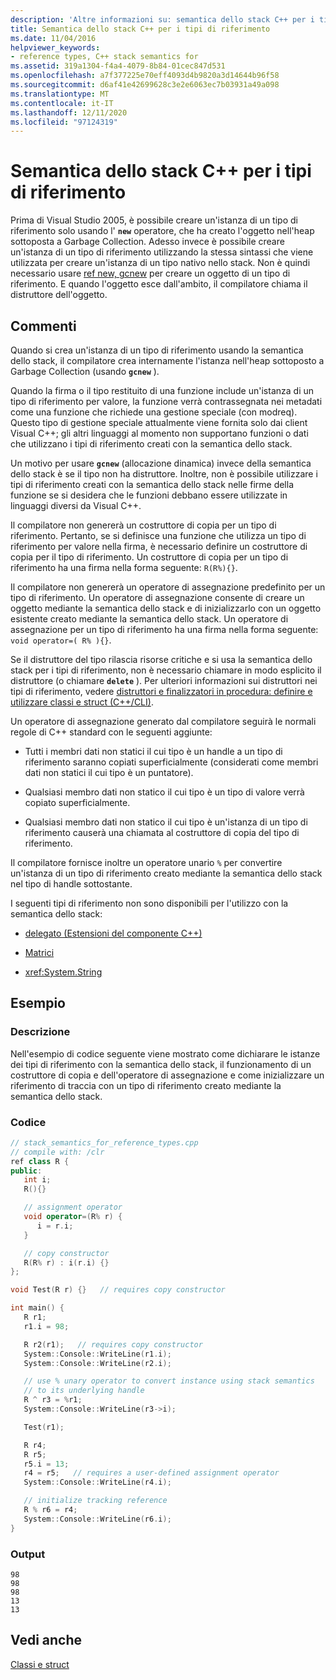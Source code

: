 ```yaml
---
description: 'Altre informazioni su: semantica dello stack C++ per i tipi di riferimento'
title: Semantica dello stack C++ per i tipi di riferimento
ms.date: 11/04/2016
helpviewer_keywords:
- reference types, C++ stack semantics for
ms.assetid: 319a1304-f4a4-4079-8b84-01cec847d531
ms.openlocfilehash: a7f377225e70eff4093d4b9820a3d14644b96f58
ms.sourcegitcommit: d6af41e42699628c3e2e6063ec7b03931a49a098
ms.translationtype: MT
ms.contentlocale: it-IT
ms.lasthandoff: 12/11/2020
ms.locfileid: "97124319"
---
```

# <a name="c-stack-semantics-for-reference-types"></a>Semantica dello stack C++ per i tipi di riferimento

Prima di Visual Studio 2005, è possibile creare un'istanza di un tipo di riferimento solo usando l' **`new`** operatore, che ha creato l'oggetto nell'heap sottoposta a Garbage Collection. Adesso invece è possibile creare un'istanza di un tipo di riferimento utilizzando la stessa sintassi che viene utilizzata per creare un'istanza di un tipo nativo nello stack. Non è quindi necessario usare [ref new, gcnew](../extensions/ref-new-gcnew-cpp-component-extensions.md) per creare un oggetto di un tipo di riferimento. E quando l'oggetto esce dall'ambito, il compilatore chiama il distruttore dell'oggetto.

## <a name="remarks"></a>Commenti

Quando si crea un'istanza di un tipo di riferimento usando la semantica dello stack, il compilatore crea internamente l'istanza nell'heap sottoposto a Garbage Collection (usando **`gcnew`** ).

Quando la firma o il tipo restituito di una funzione include un'istanza di un tipo di riferimento per valore, la funzione verrà contrassegnata nei metadati come una funzione che richiede una gestione speciale (con modreq). Questo tipo di gestione speciale attualmente viene fornita solo dai client Visual C++; gli altri linguaggi al momento non supportano funzioni o dati che utilizzano i tipi di riferimento creati con la semantica dello stack.

Un motivo per usare **`gcnew`** (allocazione dinamica) invece della semantica dello stack è se il tipo non ha distruttore. Inoltre, non è possibile utilizzare i tipi di riferimento creati con la semantica dello stack nelle firme della funzione se si desidera che le funzioni debbano essere utilizzate in linguaggi diversi da Visual C++.

Il compilatore non genererà un costruttore di copia per un tipo di riferimento. Pertanto, se si definisce una funzione che utilizza un tipo di riferimento per valore nella firma, è necessario definire un costruttore di copia per il tipo di riferimento. Un costruttore di copia per un tipo di riferimento ha una firma nella forma seguente: `R(R%){}`.

Il compilatore non genererà un operatore di assegnazione predefinito per un tipo di riferimento. Un operatore di assegnazione consente di creare un oggetto mediante la semantica dello stack e di inizializzarlo con un oggetto esistente creato mediante la semantica dello stack. Un operatore di assegnazione per un tipo di riferimento ha una firma nella forma seguente: `void operator=( R% ){}`.

Se il distruttore del tipo rilascia risorse critiche e si usa la semantica dello stack per i tipi di riferimento, non è necessario chiamare in modo esplicito il distruttore (o chiamare **`delete`** ). Per ulteriori informazioni sui distruttori nei tipi di riferimento, vedere [distruttori e finalizzatori in procedura: definire e utilizzare classi e struct (C++/CLI)](../dotnet/how-to-define-and-consume-classes-and-structs-cpp-cli.md#BKMK_Destructors_and_finalizers).

Un operatore di assegnazione generato dal compilatore seguirà le normali regole di C++ standard con le seguenti aggiunte:

- Tutti i membri dati non statici il cui tipo è un handle a un tipo di riferimento saranno copiati superficialmente (considerati come membri dati non statici il cui tipo è un puntatore).

- Qualsiasi membro dati non statico il cui tipo è un tipo di valore verrà copiato superficialmente.

- Qualsiasi membro dati non statico il cui tipo è un'istanza di un tipo di riferimento causerà una chiamata al costruttore di copia del tipo di riferimento.

Il compilatore fornisce inoltre un operatore unario `%` per convertire un'istanza di un tipo di riferimento creato mediante la semantica dello stack nel tipo di handle sottostante.

I seguenti tipi di riferimento non sono disponibili per l'utilizzo con la semantica dello stack:

- [delegato (Estensioni del componente C++)](../extensions/delegate-cpp-component-extensions.md)

- [Matrici](../extensions/arrays-cpp-component-extensions.md)

- <xref:System.String>

## <a name="example"></a>Esempio

### <a name="description"></a>Descrizione

Nell'esempio di codice seguente viene mostrato come dichiarare le istanze dei tipi di riferimento con la semantica dello stack, il funzionamento di un costruttore di copia e dell'operatore di assegnazione e come inizializzare un riferimento di traccia con un tipo di riferimento creato mediante la semantica dello stack.

### <a name="code"></a>Codice

```cpp
// stack_semantics_for_reference_types.cpp
// compile with: /clr
ref class R {
public:
   int i;
   R(){}

   // assignment operator
   void operator=(R% r) {
      i = r.i;
   }

   // copy constructor
   R(R% r) : i(r.i) {}
};

void Test(R r) {}   // requires copy constructor

int main() {
   R r1;
   r1.i = 98;

   R r2(r1);   // requires copy constructor
   System::Console::WriteLine(r1.i);
   System::Console::WriteLine(r2.i);

   // use % unary operator to convert instance using stack semantics
   // to its underlying handle
   R ^ r3 = %r1;
   System::Console::WriteLine(r3->i);

   Test(r1);

   R r4;
   R r5;
   r5.i = 13;
   r4 = r5;   // requires a user-defined assignment operator
   System::Console::WriteLine(r4.i);

   // initialize tracking reference
   R % r6 = r4;
   System::Console::WriteLine(r6.i);
}
```

### <a name="output"></a>Output

```Output
98
98
98
13
13
```

## <a name="see-also"></a>Vedi anche

[Classi e struct](../extensions/classes-and-structs-cpp-component-extensions.md)
